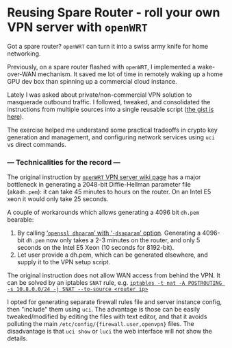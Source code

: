 # Reusing Spare Router - roll your own VPN server with `openWRT`

Got a spare router?  `openWRT` can turn it into a swiss army knife for home networking.

Previously, on a spare router flashed with `openWRT`, I implemented a wake-over-WAN mechanism.  It saved me lot of time in remotely waking up a home GPU dev box than spinning up a commercial cloud instance.

Lately I was asked about private/non-commercial VPN solution to masquerade outbound traffic.  I followed, tweaked, and consolidated the instructions from multiple sources into a single reusable script ([the gist is here](https://gist.github.com/philtrade/88bf4168b33b35b04667c5d56bfbfd10)).

The exercise helped me understand some practical tradeoffs in crypto key generation and management, and configuring network services using `uci` vs direct commands.


### — Technicalities for the record —

The original instruction by [`openWRT` VPN server wiki page](https://openwrt.org/docs/guide-user/services/vpn/openvpn/server) has a major bottleneck in generating a 2048-bit Diffie-Hellman parameter file (aka`dh.pem`): it can take 45 minutes to hours on the router.  On an Intel E5 xeon it would only take 25 seconds.

A couple of workarounds which allows generating a 4096 bit `dh.pem` bearable:

1. By calling [‘`openssl dhparam`’ with ‘`-dsaparam`’ option](https://security.stackexchange.com/questions/95178/diffie-hellman-parameters-still-calculating-after-24-hours).  Generating a 4096-bit `dh.pem` now only takes a 2-3 minutes on the router, and only 5 seconds on the Intel E5 Xeon (10 seconds for 8192-bit).
2. Let user provide a dh.pem, which can be generated elsewhere, and supply it to the VPN setup script.

The original instruction does not allow WAN access from behind the VPN. It can be solved by an iptables `SNAT` rule, e.g. [`iptables -t nat -A POSTROUTING -s 10.8.0.0/24 -j SNAT --to-source <router ip>`](http://dani.foroselectronica.es/openvpn-openwrt-secure-browsing-from-your-mobile-phone-283/)

I opted for generating separate firewall rules file and server instance config, then "include" them using `uci`.  The advantage is those can be easily tweaked/modified by editing the files with text editor, and that it avoids polluting the main `/etc/config/{firewall.user,openvpn}` files.  The disadvantage is that `uci show` or `luci` the web interface will not show the details.
